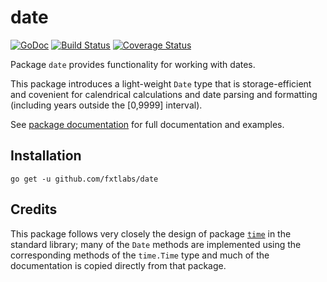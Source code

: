 # date

[![GoDoc](https://img.shields.io/badge/api-Godoc-blue.svg?style=flat-square)](https://godoc.org/github.com/fxtlabs/date)
[![Build Status](https://api.travis-ci.org/fxtlabs/date.svg?branch=master)](https://travis-ci.org/fxtlabs/date)
[![Coverage Status](https://coveralls.io/repos/fxtlabs/date/badge.svg?branch=master&service=github)](https://coveralls.io/github/fxtlabs/date?branch=master)

Package `date` provides functionality for working with dates.

This package introduces a light-weight `Date` type that is storage-efficient
and covenient for calendrical calculations and date parsing and formatting
(including years outside the [0,9999] interval).

See [package documentation](https://godoc.org/github.com/fxtlabs/date) for
full documentation and examples.

## Installation

    go get -u github.com/fxtlabs/date

## Credits

This package follows very closely the design of package
[`time`](http://golang.org/pkg/time/) in the standard library;
many of the `Date` methods are implemented using the corresponding methods
of the `time.Time` type and much of the documentation is copied directly
from that package.

